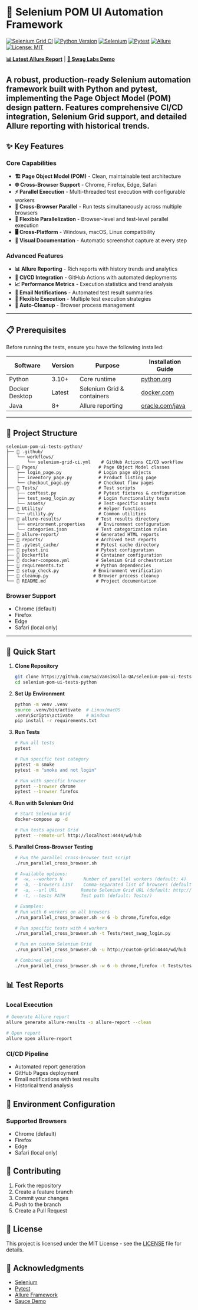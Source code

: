 # 🚀 Selenium POM UI Automation Framework

[![Selenium Grid CI](https://github.com/SaiVamsiKolla-QA/selenium-pom-ui-tests-python/actions/workflows/selenium-grid-ci.yml/badge.svg)](https://github.com/SaiVamsiKolla-QA/selenium-pom-ui-tests-python/actions/workflows/selenium-grid-ci.yml)
[![Python Version](https://img.shields.io/badge/python-3.10-blue)](https://www.python.org/downloads/)
[![Selenium](https://img.shields.io/badge/selenium-4.18.1-green)](https://selenium-python.readthedocs.io/)
[![Pytest](https://img.shields.io/badge/pytest-7.x-orange)](https://docs.pytest.org/)
[![Allure](https://img.shields.io/badge/allure-2.27.0-yellow)](https://docs.qameta.io/allure/)
[![License: MIT](https://img.shields.io/badge/License-MIT-yellow.svg)](https://opensource.org/licenses/MIT)

[**📊 Latest Allure Report**](https://saivamsikolla-qa.github.io/selenium-pom-ui-tests-python/) | [**🔗 Swag Labs Demo**](https://www.saucedemo.com/)

A robust, production-ready Selenium automation framework built with Python and pytest, implementing the Page Object Model (POM) design pattern. Features comprehensive CI/CD integration, Selenium Grid support, and detailed Allure reporting with historical trends.
---

## ✨ Key Features

### Core Capabilities
- **🏗️ Page Object Model (POM)** - Clean, maintainable test architecture
- **🌐 Cross-Browser Support** - Chrome, Firefox, Edge, Safari
- **⚡ Parallel Execution** - Multi-threaded test execution with configurable workers
- **🔄 Cross-Browser Parallel** - Run tests simultaneously across multiple browsers
- **🎯 Flexible Parallelization** - Browser-level and test-level parallel execution
- **🖥️ Cross-Platform** - Windows, macOS, Linux compatibility
- **📸 Visual Documentation** - Automatic screenshot capture at every step

### Advanced Features
- **📊 Allure Reporting** - Rich reports with history trends and analytics
- **🔄 CI/CD Integration** - GitHub Actions with automated deployments
- **📈 Performance Metrics** - Execution statistics and trend analysis
- **📧 Email Notifications** - Automated test result summaries
- **🎯 Flexible Execution** - Multiple test execution strategies
- **🧹 Auto-Cleanup** - Browser process management
---
## 📋 Prerequisites

Before running the tests, ensure you have the following installed:

| Software | Version | Purpose | Installation Guide |
|----------|---------|---------|-------------------|
| Python | 3.10+ | Core runtime | [python.org](https://www.python.org/downloads/) |
| Docker Desktop | Latest | Selenium Grid & containers | [docker.com](https://www.docker.com/products/docker-desktop/) |
| Java | 8+ | Allure reporting | [oracle.com/java](https://www.oracle.com/java/technologies/downloads/) |
---
## 📁 Project Structure

```
selenium-pom-ui-tests-python/
├── 📂 .github/
│   └── workflows/
│       └── selenium-grid-ci.yml    # GitHub Actions CI/CD workflow
├── 📂 Pages/                       # Page Object Model classes
│   ├── login_page.py              # Login page objects
│   ├── inventory_page.py          # Product listing page
│   └── checkout_page.py           # Checkout flow pages
├── 📂 Tests/                       # Test scripts
│   ├── conftest.py                # Pytest fixtures & configuration
│   ├── test_swag_login.py         # Login functionality tests
│   └── assets/                    # Test-specific assets
├── 📂 Utility/                     # Helper functions
│   └── utility.py                 # Common utilities
├── 📂 allure-results/             # Test results directory
│   ├── environment.properties     # Environment configuration
│   └── categories.json           # Test categorization rules
├── 📂 allure-report/              # Generated HTML reports
├── 📂 reports/                    # Archived test reports
├── 📂 .pytest_cache/              # Pytest cache directory
├── 📄 pytest.ini                  # Pytest configuration
├── 📄 Dockerfile                  # Container configuration
├── 📄 docker-compose.yml          # Selenium Grid orchestration
├── 📄 requirements.txt            # Python dependencies
├── 📄 setup_check.py             # Environment verification
├── 📄 cleanup.py                 # Browser process cleanup
└── 📄 README.md                   # Project documentation
```

### Browser Support
- Chrome (default)
- Firefox
- Edge
- Safari (local only)
---
## 🚀 Quick Start

1. **Clone Repository**
   ```bash
   git clone https://github.com/SaiVamsiKolla-QA/selenium-pom-ui-tests-python.git
   cd selenium-pom-ui-tests-python
   ```

2. **Set Up Environment**
   ```bash
   python -m venv .venv
   source .venv/bin/activate  # Linux/macOS
   .venv\Scripts\activate     # Windows
   pip install -r requirements.txt
   ```

3. **Run Tests**
   ```bash
   # Run all tests
   pytest

   # Run specific test category
   pytest -m smoke
   pytest -m "smoke and not login"

   # Run with specific browser
   pytest --browser chrome
   pytest --browser firefox
   ```

4. **Run with Selenium Grid**
   ```bash
   # Start Selenium Grid
   docker-compose up -d

   # Run tests against Grid
   pytest --remote-url http://localhost:4444/wd/hub
   ```

5. **Parallel Cross-Browser Testing**
   ```bash
   # Run the parallel cross-browser test script
   ./run_parallel_cross_browser.sh

   # Available options:
   #  -w, --workers N        Number of parallel workers (default: 4)
   #  -b, --browsers LIST    Comma-separated list of browsers (default: chrome,firefox)
   #  -u, --url URL         Remote Selenium Grid URL (default: http://localhost:4444/wd/hub)
   #  -t, --tests PATH      Test path (default: Tests/)

   # Examples:
   # Run with 6 workers on all browsers
   ./run_parallel_cross_browser.sh -w 6 -b chrome,firefox,edge

   # Run specific tests with 4 workers
   ./run_parallel_cross_browser.sh -t Tests/test_swag_login.py

   # Run on custom Selenium Grid
   ./run_parallel_cross_browser.sh -u http://custom-grid:4444/wd/hub

   # Combined options
   ./run_parallel_cross_browser.sh -w 6 -b chrome,firefox -t Tests/test_swag_login.py -u http://localhost:4444/wd/hub
   ```

## 📊 Test Reports

### Local Execution
```bash
# Generate Allure report
allure generate allure-results -o allure-report --clean

# Open report
allure open allure-report
```

### CI/CD Pipeline
- Automated report generation
- GitHub Pages deployment
- Email notifications with test results
- Historical trend analysis

## 🔧 Environment Configuration

### Supported Browsers
- Chrome (default)
- Firefox
- Edge
- Safari (local only)


## 🤝 Contributing

1. Fork the repository
2. Create a feature branch
3. Commit your changes
4. Push to the branch
5. Create a Pull Request

## 📝 License

This project is licensed under the MIT License - see the [LICENSE](LICENSE) file for details.

## 🙏 Acknowledgments

- [Selenium](https://www.selenium.dev/)
- [Pytest](https://docs.pytest.org/)
- [Allure Framework](https://docs.qameta.io/allure/)
- [Sauce Demo](https://www.saucedemo.com/)